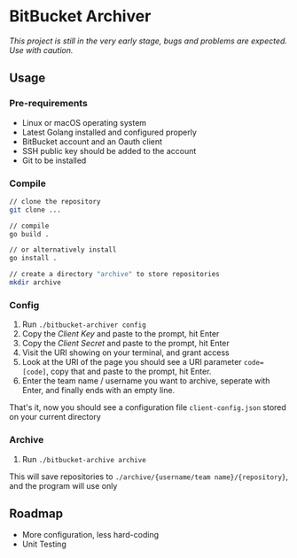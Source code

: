 # BitBucket Archiver

_This project is still in the very early stage, bugs and problems are expected. Use with caution._

## Usage

### Pre-requirements

* Linux or macOS operating system
* Latest Golang installed and configured properly
* BitBucket account and an Oauth client
* SSH public key should be added to the account
* Git to be installed

### Compile

```bash
// clone the repository
git clone ...

// compile
go build .

// or alternatively install
go install .

// create a directory "archive" to store repositories
mkdir archive
```

### Config

1. Run `./bitbucket-archiver config`
1. Copy the _Client Key_ and paste to the prompt, hit Enter
1. Copy the _Client Secret_ and paste to the prompt, hit Enter
1. Visit the URI showing on your terminal, and grant access
1. Look at the URI of the page you should see a URI parameter `code=[code]`, copy that and paste to the prompt, hit Enter.
1. Enter the team name / username you want to archive, seperate with Enter, and finally ends with an empty line.

That's it, now you should see a configuration file `client-config.json` stored on your current directory

### Archive

1. Run `./bitbucket-archive archive`

This will save repositories to `./archive/{username/team name}/{repository}`, and the program will use only

## Roadmap

* More configuration, less hard-coding
* Unit Testing
